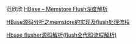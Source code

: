 
范欣欣
[HBase – Memstore Flush深度解析](http://hbasefly.com/2016/03/23/hbase-memstore-flush/)

[HBase源码分析之memstore的实现及flush处理流程](https://blog.csdn.net/xiangel/article/details/53642516)

[Hbase flusher源码解析(flush全代码流程解析)](https://www.cnblogs.com/Evil-Rebe/p/11670568.html)
